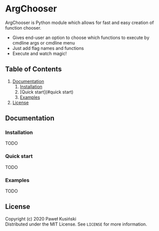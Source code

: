 # ArgChooser

ArgChooser is Python module which allows for fast and easy creation of function chooser.

  - Gives end-user an option to choose which functions to execute by cmdline args or cmdline menu 
  - Just add flag names and functions
  - Execute and watch magic!

## Table of Contents

1. [Documentation](#documentation)  
    1. [Installation](#installation)  
    2. [Quick start](#quick start)  
    3. [Examples](#examples)
2. [License](#license)

## Documentation

### Installation

TODO

### Quick start

TODO

### Examples

TODO

## License
Copyright (c) 2020 Paweł Kusiński  
Distributed under the MIT License. See ``LICENSE`` for more information.